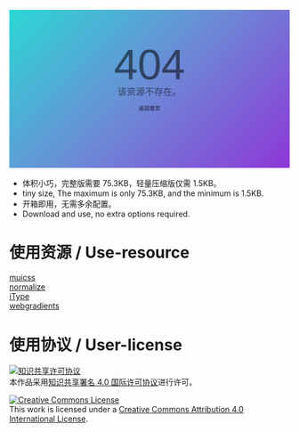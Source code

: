 ![预览 / Preview](Preview.png)
- 体积小巧，完整版需要 75.3KB，轻量压缩版仅需 1.5KB。
- tiny size, The maximum is only 75.3KB, and the minimum is 1.5KB.
- 开箱即用，无需多余配置。
- Download and use, no extra options required.

# 使用资源 / Use-resource
[muicss](https://www.muicss.com)  
[normalize](http://necolas.github.io/normalize.css)  
[iType](https://ityped.surge.sh)  
[webgradients](https://webgradients.com)

# 使用协议 / User-license
[![知识共享许可协议](https://i.creativecommons.org/l/by/4.0/88x31.png)](https://creativecommons.org/licenses/by/4.0/deed.zh)  
本作品采用[知识共享署名 4.0 国际许可协议](https://creativecommons.org/licenses/by/4.0/deed.zh)进行许可。

[![Creative Commons License](https://i.creativecommons.org/l/by/4.0/88x31.png)](http://creativecommons.org/licenses/by/4.0/)  
This work is licensed under a [Creative Commons Attribution 4.0 International License](http://creativecommons.org/licenses/by/4.0/).
